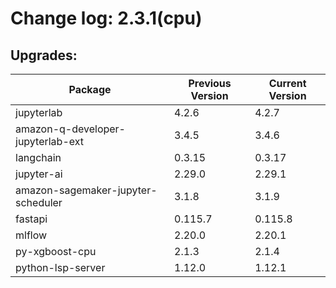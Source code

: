# Change log: 2.3.1(cpu)

## Upgrades: 

Package | Previous Version | Current Version
---|---|---
jupyterlab|4.2.6|4.2.7
amazon-q-developer-jupyterlab-ext|3.4.5|3.4.6
langchain|0.3.15|0.3.17
jupyter-ai|2.29.0|2.29.1
amazon-sagemaker-jupyter-scheduler|3.1.8|3.1.9
fastapi|0.115.7|0.115.8
mlflow|2.20.0|2.20.1
py-xgboost-cpu|2.1.3|2.1.4
python-lsp-server|1.12.0|1.12.1
